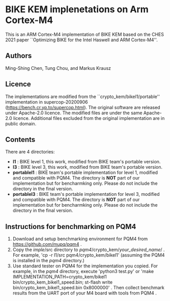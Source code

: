 
# BIKE KEM implenetations on Arm Cortex-M4

This is an ARM Cortex-M4 implementation of BIKE KEM based on the CHES 2021 paper
``Optimizing BIKE for the Intel Haswell and ARM Cortex-M4''.

## Authors

Ming-Shing Chen, Tung Chou, and Markus Krausz

## Licence

The implementations are modified from the ``crypto_kem/bikel1/portable'' implementation in supercop-20200906 (https://bench.cr.yp.to/supercop.html).
The original software are released under Apache-2.0 licence.
The modified files are under the same Apache-2.0 licence.
Additional files excluded from the original implementation are in public domain.



## Contents

There are 4 directories:

- **l1** : BIKE level 1, this work, modified from BIKE team's portable version.
- **l3** : BIKE level 3, this work, modified from BIKE team's portable version.
- **portablel1** : BIKE team's portable implementation for level 1, modified and compatible with PQM4. The directory is **NOT** part of 
  our implementation but for bencharmking only. Please do not include the directory in the final version.  
- **portablel3** : BIKE team's portable implementation for level 3, modified and compatible with PQM4. The directory is **NOT** part of 
  our implementation but for bencharmking only. Please do not include the directory in the final version.  


## Instructions for benchmarking on PQM4
1. Download and setup benchmarking environment for PQM4 from https://github.com/mupq/pqm4 .
2. Copy the *imple*/src directory to  *pqm4*/crypto_kem/*your_desired_name*/ . For example,
  'cp -r l1/src  pqm4/crypto_kem/bikel1'  (assuming the PQM4 is installed in the *pqm4* directory.)
3. Use standard tester on PQM4 for the implementation you copied. For example, in the *pqm4* directory, execute
  'python3 test.py'
  or
  'make IMPLEMENTATION_PATH=crypto_kem/bikel1 bin/crypto_kem_bikel1_speed.bin; st-flash write bin/crypto_kem_bikel1_speed.bin 0x8000000' .
  Then collect benchmark results from the UART port of your M4 board with tools from PQM4 .



